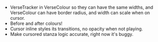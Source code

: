 * VerseTracker in VerseColour so they can have the same widths, and VerseColour can have border radius, and width can scale when on cursor.
* Before and after colours!
* Cursor inline styles its transitions, no opacity when not playing.
* Make cursored stanza logic accurate, right now it's buggy.
